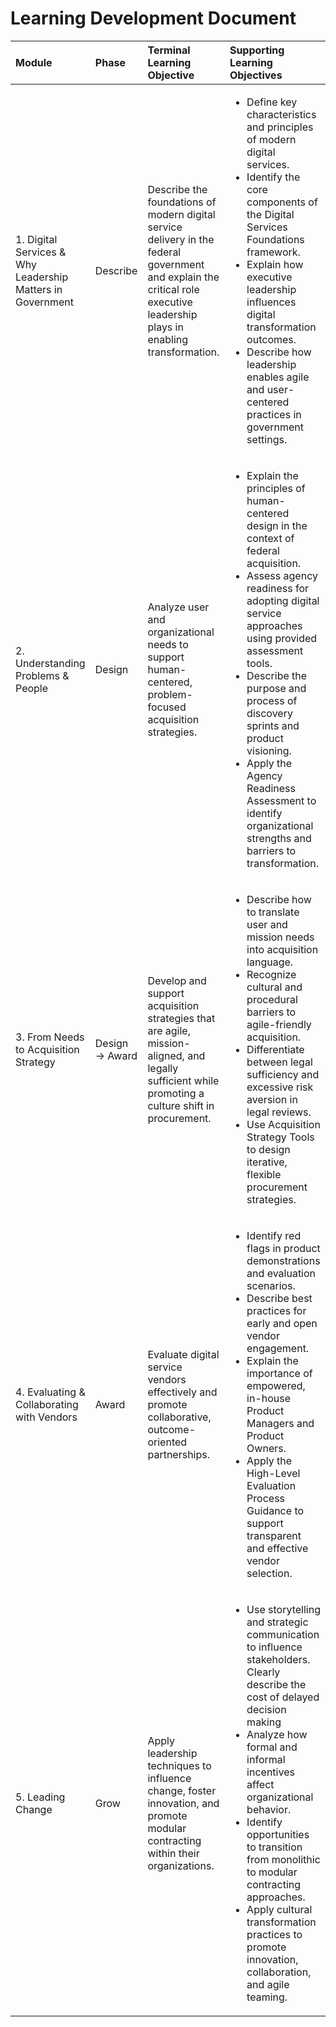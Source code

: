 # Learning Development Document

| Module | Phase | Terminal Learning Objective | Supporting Learning Objectives |
| :---- | :---- | :---- | :---- |
| 1. Digital Services & Why Leadership Matters in Government | Describe | Describe the foundations of modern digital service delivery in the federal government and explain the critical role executive leadership plays in enabling transformation. | <ul><li>Define key characteristics and principles of modern digital services.</li><li>Identify the core components of the Digital Services Foundations framework.</li><li>Explain how executive leadership influences digital transformation outcomes.</li><li>Describe how leadership enables agile and user-centered practices in government settings.</li></ul> |
| 2. Understanding Problems & People | Design | Analyze user and organizational needs to support human-centered, problem-focused acquisition strategies. | <ul><li>Explain the principles of human-centered design in the context of federal acquisition.</li><li>Assess agency readiness for adopting digital service approaches using provided assessment tools.</li><li>Describe the purpose and process of discovery sprints and product visioning.</li><li>Apply the Agency Readiness Assessment to identify organizational strengths and barriers to transformation.</li></ul> |
| 3. From Needs to Acquisition Strategy | Design → Award | Develop and support acquisition strategies that are agile, mission-aligned, and legally sufficient while promoting a culture shift in procurement. | <ul><li>Describe how to translate user and mission needs into acquisition language.</li><li>Recognize cultural and procedural barriers to agile-friendly acquisition.</li><li>Differentiate between legal sufficiency and excessive risk aversion in legal reviews.</li><li> Use Acquisition Strategy Tools to design iterative, flexible procurement strategies.</li></ul> |
| 4. Evaluating & Collaborating with Vendors | Award | Evaluate digital service vendors effectively and promote collaborative, outcome-oriented partnerships. | <ul><li>Identify red flags in product demonstrations and evaluation scenarios.</li><li>Describe best practices for early and open vendor engagement.</li><li>Explain the importance of empowered, in-house Product Managers and Product Owners.</li><li>Apply the High-Level Evaluation Process Guidance to support transparent and effective vendor selection.</li></ul> |
| 5. Leading Change | Grow | Apply leadership techniques to influence change, foster innovation, and promote modular contracting within their organizations. | <ul><li>Use storytelling and strategic communication to influence stakeholders.  Clearly describe the cost of delayed decision making</li><li>Analyze how formal and informal incentives affect organizational behavior.</li><li>Identify opportunities to transition from monolithic to modular contracting approaches.</li><li>Apply cultural transformation practices to promote innovation, collaboration, and agile teaming.</li></ul> |
